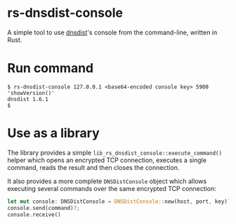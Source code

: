 # rs-dnsdist-console

A simple tool to use [dnsdist](https://dnsdist.org)'s console from the command-line,
written in Rust.

Run command
===========

```
$ rs-dnsdist-console 127.0.0.1 <base64-encoded console key> 5900 'showVersion()'
dnsdist 1.6.1
$
```

Use as a library
================

The library provides a simple `lib_rs_dnsdist_console::execute_command()` helper which
opens an encrypted TCP connection, executes a single command, reads the result and then
closes the connection.

It also provides a more complete `DNSDistConsole` object which allows executing several
commands over the same encrypted TCP connection:

```rust
let mut console: DNSDistConsole = DNSDistConsole::new(host, port, key)?;
console.send(command)?;
console.receive()
```
